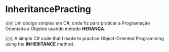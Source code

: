 # InheritancePracting

🇧🇷 Um código simples em C#, onde fiz para praticar a Programação Orientada a Objetos usando método **HERANÇA**.  

🇺🇸 A simple C# code that I made to practice Object-Oriented Programming using the **INHERITANCE** method.
